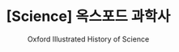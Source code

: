---
layout: post
title: "[Science] 옥스포드 과학사"
subtitle: "Oxford Illustrated History of Science"
category: books
tags: science book oxford
image:
  path: /assets/img/books/science/2022/2022-12-03/oxford_science.png
---